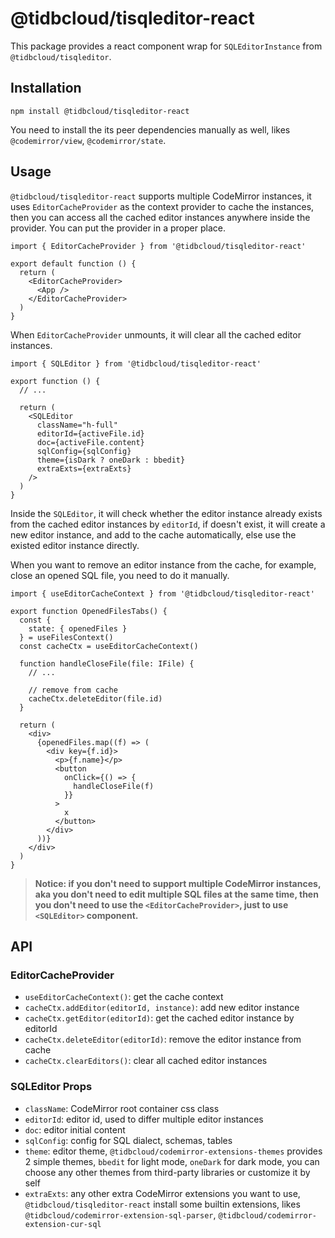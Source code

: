 # @tidbcloud/tisqleditor-react

This package provides a react component wrap for `SQLEditorInstance` from `@tidbcloud/tisqleditor`.

## Installation

```shell
npm install @tidbcloud/tisqleditor-react
```

You need to install the its peer dependencies manually as well, likes `@codemirror/view`, `@codemirror/state`.

## Usage

`@tidbcloud/tisqleditor-react` supports multiple CodeMirror instances, it uses `EditorCacheProvider` as the context provider to cache the instances, then you can access all the cached editor instances anywhere inside the provider. You can put the provider in a proper place.

```tsx
import { EditorCacheProvider } from '@tidbcloud/tisqleditor-react'

export default function () {
  return (
    <EditorCacheProvider>
      <App />
    </EditorCacheProvider>
  )
}
```

When `EditorCacheProvider` unmounts, it will clear all the cached editor instances.

```tsx
import { SQLEditor } from '@tidbcloud/tisqleditor-react'

export function () {
  // ...

  return (
    <SQLEditor
      className="h-full"
      editorId={activeFile.id}
      doc={activeFile.content}
      sqlConfig={sqlConfig}
      theme={isDark ? oneDark : bbedit}
      extraExts={extraExts}
    />
  )
}
```

Inside the `SQLEditor`, it will check whether the editor instance already exists from the cached editor instances by `editorId`, if doesn't exist, it will create a new editor instance, and add to the cache automatically, else use the existed editor instance directly.

When you want to remove an editor instance from the cache, for example, close an opened SQL file, you need to do it manually.

```tsx
import { useEditorCacheContext } from '@tidbcloud/tisqleditor-react'

export function OpenedFilesTabs() {
  const {
    state: { openedFiles }
  } = useFilesContext()
  const cacheCtx = useEditorCacheContext()

  function handleCloseFile(file: IFile) {
    // ...

    // remove from cache
    cacheCtx.deleteEditor(file.id)
  }

  return (
    <div>
      {openedFiles.map((f) => (
        <div key={f.id}>
          <p>{f.name}</p>
          <button
            onClick={() => {
              handleCloseFile(f)
            }}
          >
            x
          </button>
        </div>
      ))}
    </div>
  )
}
```

> **Notice: if you don't need to support multiple CodeMirror instances, aka you don't need to edit multiple SQL files at the same time, then you don't need to use the `<EditorCacheProvider>`, just to use `<SQLEditor>` component.**

## API

### EditorCacheProvider

- `useEditorCacheContext()`: get the cache context
- `cacheCtx.addEditor(editorId, instance)`: add new editor instance
- `cacheCtx.getEditor(editorId)`: get the cached editor instance by editorId
- `cacheCtx.deleteEditor(editorId)`: remove the editor instance from cache
- `cacheCtx.clearEditors()`: clear all cached editor instances

### SQLEditor Props

- `className`: CodeMirror root container css class
- `editorId`: editor id, used to differ multiple editor instances
- `doc`: editor initial content
- `sqlConfig`: config for SQL dialect, schemas, tables
- `theme`: editor theme, `@tidbcloud/codemirror-extensions-themes` provides 2 simple themes, `bbedit` for light mode, `oneDark` for dark mode, you can choose any other themes from third-party libraries or customize it by self
- `extraExts`: any other extra CodeMirror extensions you want to use, `@tidbcloud/tisqleditor-react` install some builtin extensions, likes `@tidbcloud/codemirror-extension-sql-parser`, `@tidbcloud/codemirror-extension-cur-sql`
